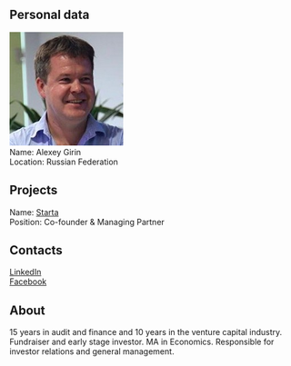 ## Personal data
![alexey girin photo](photo/alexey_girin.jpg)  
Name:   Alexey Girin  
Location: Russian Federation   
## Projects 
Name: [Starta](../projects/starta.md)  
Position: Co-founder & Managing Partner  
## Contacts
[LinkedIn](https://www.linkedin.com/in/alexey-girin-21971231/)      
[Facebook](https://www.facebook.com/alexey.girin.3?ref=br_rs)
## About
15 years in audit and finance and 10 years in the venture capital industry. Fundraiser and early stage investor. MA in Economics.
Responsible for investor relations and general management. 
